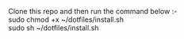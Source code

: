Clone this repo and then run the command below :- \
sudo chmod +x ~/dotfiles/install.sh \
sudo sh ~/dotfiles/install.sh
